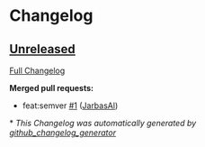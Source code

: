 # Changelog

## [Unreleased](https://github.com/TigreGotico/guided-categorical-embeddings/tree/HEAD)

[Full Changelog](https://github.com/TigreGotico/guided-categorical-embeddings/compare/f5b4f3745617d8595460477a068538fb2a8e7cbe...HEAD)

**Merged pull requests:**

- feat:semver [\#1](https://github.com/TigreGotico/guided-categorical-embeddings/pull/1) ([JarbasAl](https://github.com/JarbasAl))



\* *This Changelog was automatically generated by [github_changelog_generator](https://github.com/github-changelog-generator/github-changelog-generator)*
